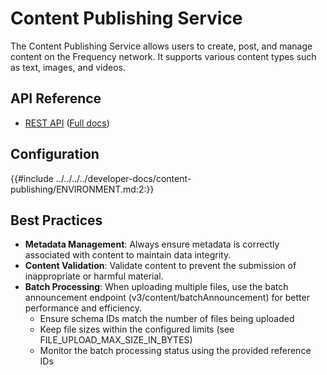 # Content Publishing Service

The Content Publishing Service allows users to create, post, and manage content on the Frequency network. It supports various content types such as text, images, and videos.

## API Reference

- [REST API](./Api.md) (<a target="_blank" href="https://projectlibertylabs.github.io/gateway/content-publishing">Full docs</a>)

## Configuration

{{#include ../../../../developer-docs/content-publishing/ENVIRONMENT.md:2:}}

## Best Practices

- **Metadata Management**: Always ensure metadata is correctly associated with content to maintain data integrity.
- **Content Validation**: Validate content to prevent the submission of inappropriate or harmful material.
- **Batch Processing**: When uploading multiple files, use the batch announcement endpoint (v3/content/batchAnnouncement) for better performance and efficiency.
  - Ensure schema IDs match the number of files being uploaded
  - Keep file sizes within the configured limits (see FILE_UPLOAD_MAX_SIZE_IN_BYTES)
  - Monitor the batch processing status using the provided reference IDs
